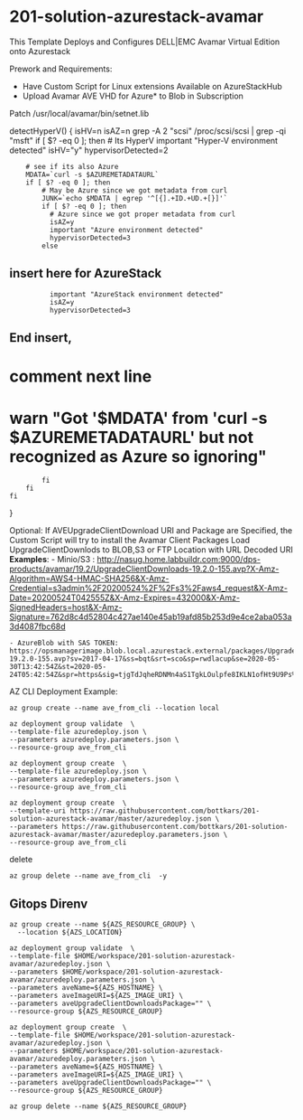 ﻿# 201-solution-azurestack-avamar

This Template Deploys and Configures DELL|EMC Avamar Virtual Edition onto Azurestack

Prework and Requirements:
  -  Have Custom Script for Linux extensions Available on AzureStackHub
  -  Upload Avamar AVE VHD for Azure* to Blob in Subscription

Patch /usr/local/avamar/bin/setnet.lib

detectHyperV() {
    isHV=n
    isAZ=n
    grep -A 2 "scsi" /proc/scsi/scsi | grep -qi "msft"
    if [ $? -eq 0 ]; then
        # Its HyperV
        important "Hyper-V environment detected"
        isHV="y"
        hypervisorDetected=2

        # see if its also Azure
        MDATA=`curl -s $AZUREMETADATAURL`
        if [ $? -eq 0 ]; then
            # May be Azure since we got metadata from curl
            JUNK=`echo $MDATA | egrep '^[{].+ID.+UD.+[}]'`
            if [ $? -eq 0 ]; then
              # Azure since we got proper metadata from curl
              isAZ=y
              important "Azure environment detected"
              hypervisorDetected=3
            else
## insert here for AzureStack            
              important "AzureStack environment detected"
              isAZ=y
              hypervisorDetected=3
## End insert, 
# comment next line              
#           warn "Got '$MDATA' from 'curl -s $AZUREMETADATAURL' but not recognized as Azure so ignoring"
            fi
        fi
    fi
}

Optional:
If AVEUpgradeClientDownload URI and Package are Specified, the Custom Script
will try to install the Avamar Client Packages
Load UpgradeClientDownlods to BLOB,S3 or FTP Location with URL Decoded URI
**Examples**:
    - Minio/S3 : http://nasug.home.labbuildr.com:9000/dps-products/avamar/19.2/UpgradeClientDownloads-19.2.0-155.avp?X-Amz-Algorithm=AWS4-HMAC-SHA256&X-Amz-Credential=s3admin%2F20200524%2F%2Fs3%2Faws4_request&X-Amz-Date=20200524T042555Z&X-Amz-Expires=432000&X-Amz-SignedHeaders=host&X-Amz-Signature=762d8c4d52804c427ae140e45ab19afd85b253d9e4ce2aba053a3d4087fbc68d

    - AzureBlob with SAS TOKEN: https://opsmanagerimage.blob.local.azurestack.external/packages/UpgradeClientDownloads-19.2.0-155.avp?sv=2017-04-17&ss=bqt&srt=sco&sp=rwdlacup&se=2020-05-30T13:42:54Z&st=2020-05-24T05:42:54Z&spr=https&sig=tjgTdJqheRDNMn4aS1TgkLOulpfe8IKLN1ofHt9U9Ps%3D


AZ CLI Deployment Example:

```azurecli-interactive
az group create --name ave_from_cli --location local
```

```azurecli-interactive
az deployment group validate  \
--template-file azuredeploy.json \
--parameters azuredeploy.parameters.json \
--resource-group ave_from_cli
```

```azurecli-interactive
az deployment group create  \
--template-file azuredeploy.json \
--parameters azuredeploy.parameters.json \
--resource-group ave_from_cli
```


```
az deployment group create  \
--template-uri https://raw.githubusercontent.com/bottkars/201-solution-azurestack-avamar/master/azuredeploy.json \
--parameters https://raw.githubusercontent.com/bottkars/201-solution-azurestack-avamar/master/azuredeploy.parameters.json \
--resource-group ave_from_cli
```
delete

```azurecli-interactive
az group delete --name ave_from_cli  -y
```


## Gitops Direnv




```azurecli-interactive
az group create --name ${AZS_RESOURCE_GROUP} \
  --location ${AZS_LOCATION}
```

```azurecli-interactive
az deployment group validate  \
--template-file $HOME/workspace/201-solution-azurestack-avamar/azuredeploy.json \
--parameters $HOME/workspace/201-solution-azurestack-avamar/azuredeploy.parameters.json \
--parameters aveName=${AZS_HOSTNAME} \
--parameters aveImageURI=${AZS_IMAGE_URI} \
--parameters aveUpgradeClientDownloadsPackage="" \
--resource-group ${AZS_RESOURCE_GROUP}
```

```azurecli-interactive
az deployment group create  \
--template-file $HOME/workspace/201-solution-azurestack-avamar/azuredeploy.json \
--parameters $HOME/workspace/201-solution-azurestack-avamar/azuredeploy.parameters.json \
--parameters aveName=${AZS_HOSTNAME} \
--parameters aveImageURI=${AZS_IMAGE_URI} \
--parameters aveUpgradeClientDownloadsPackage="" \
--resource-group ${AZS_RESOURCE_GROUP}
```

```
az group delete --name ${AZS_RESOURCE_GROUP}
```